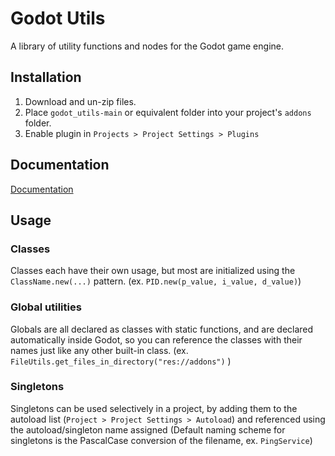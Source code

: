 # Godot Utils
A library of utility functions and nodes for the Godot game engine.

## Installation
1. Download and un-zip files.
2. Place `godot_utils-main` or equivalent folder into your project's `addons` folder.
3. Enable plugin in `Projects > Project Settings > Plugins`

## Documentation
[Documentation](https://github.com/addmix/godot_utils/wiki/index)

## Usage

### Classes

Classes each have their own usage, but most are initialized using the `ClassName.new(...)` pattern. (ex. `PID.new(p_value, i_value, d_value)`)

### Global utilities

Globals are all declared as classes with static functions, and are declared automatically inside Godot, so you can reference the classes with their names just like any other built-in class. (ex. `FileUtils.get_files_in_directory("res://addons")` )

### Singletons

Singletons can be used selectively in a project, by adding them to the autoload list (`Project > Project Settings > Autoload`) and referenced using the autoload/singleton name assigned (Default naming scheme for singletons is the PascalCase conversion of the filename, ex. `PingService`)
